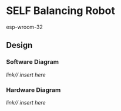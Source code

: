 # SELF Balancing Robot
esp-wroom-32


## Design

### Software Diagram
_link// insert here_
### Hardware Diagram
_link// insert here_

